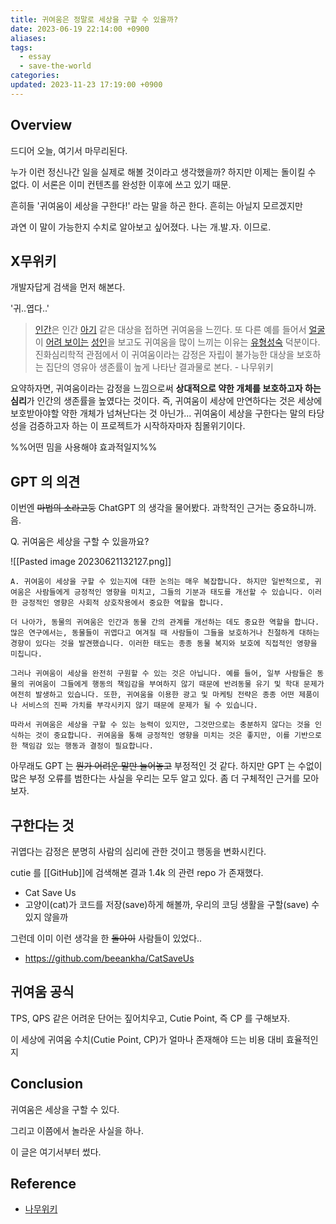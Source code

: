 ```yaml
---
title: 귀여움은 정말로 세상을 구할 수 있을까?
date: 2023-06-19 22:14:00 +0900
aliases: 
tags:
  - essay
  - save-the-world
categories: 
updated: 2023-11-23 17:19:00 +0900
---
```


## Overview

드디어 오늘, 여기서 마무리된다.

누가 이런 정신나간 일을 실제로 해볼 것이라고 생각했을까? 하지만 이제는 돌이킬 수 없다. 이 서론은 이미 컨텐츠를 완성한 이후에 쓰고 있기 때문.

흔히들 '귀여움이 세상을 구한다!' 라는 말을 하곤 한다. 흔히는 아닐지 모르겠지만

과연 이 말이 가능한지 수치로 알아보고 싶어졌다. 나는 개.발.자. 이므로.

## X무위키

개발자답게 검색을 먼저 해본다.

'귀..엽다..'

> [인간](https://namu.wiki/w/%EC%9D%B8%EA%B0%84 "인간")은 인간 [아기](https://namu.wiki/w/%EC%95%84%EA%B8%B0 "아기") 같은 대상을 접하면 귀여움을 느낀다. 또 다른 예를 들어서 [얼굴](https://namu.wiki/w/%EC%96%BC%EA%B5%B4 "얼굴")이 [어려 보이는](https://namu.wiki/w/%EB%8F%99%EC%95%88 "동안") [성인](https://namu.wiki/w/%EC%84%B1%EC%9D%B8 "성인")을 보고도 귀여움을 많이 느끼는 이유는 [유형성숙](https://namu.wiki/w/%EC%9C%A0%ED%98%95%EC%84%B1%EC%88%99 "유형성숙") 덕분이다. 진화심리학적 관점에서 이 귀여움이라는 감정은 자립이 불가능한 대상을 보호하는 집단의 영유아 생존률이 높게 나타난 결과물로 본다. - 나무위키

요약하자면, 귀여움이라는 감정을 느낌으로써 **상대적으로 약한 개체를 보호하고자 하는 심리**가 인간의 생존률을 높였다는 것이다. 즉, 귀여움이 세상에 만연하다는 것은 세상에 보호받아야할 약한 개체가 넘쳐난다는 것 아닌가... 귀여움이 세상을 구한다는 말의 타당성을 검증하고자 하는 이 프로젝트가 시작하자마자 침몰위기이다.

%%어떤 밈을 사용해야 효과적일지%%

## GPT 의 의견

이번엔 ~~마법의 소라고둥~~ ChatGPT 의 생각을 물어봤다. 과학적인 근거는 중요하니까. 음.

Q. 귀여움은 세상을 구할 수 있을까요?

![[Pasted image 20230621132127.png]]

```
A. 귀여움이 세상을 구할 수 있는지에 대한 논의는 매우 복잡합니다. 하지만 일반적으로, 귀여움은 사람들에게 긍정적인 영향을 미치고, 그들의 기분과 태도를 개선할 수 있습니다. 이러한 긍정적인 영향은 사회적 상호작용에서 중요한 역할을 합니다.

더 나아가, 동물의 귀여움은 인간과 동물 간의 관계를 개선하는 데도 중요한 역할을 합니다. 많은 연구에서는, 동물들이 귀엽다고 여겨질 때 사람들이 그들을 보호하거나 친절하게 대하는 경향이 있다는 것을 발견했습니다. 이러한 태도는 종종 동물 복지와 보호에 직접적인 영향을 미칩니다.

그러나 귀여움이 세상을 완전히 구원할 수 있는 것은 아닙니다. 예를 들어, 일부 사람들은 동물의 귀여움이 그들에게 행동의 책임감을 부여하지 않기 때문에 반려동물 유기 및 학대 문제가 여전히 발생하고 있습니다. 또한, 귀여움을 이용한 광고 및 마케팅 전략은 종종 어떤 제품이나 서비스의 진짜 가치를 부각시키지 않기 때문에 문제가 될 수 있습니다.

따라서 귀여움은 세상을 구할 수 있는 능력이 있지만, 그것만으로는 충분하지 않다는 것을 인식하는 것이 중요합니다. 귀여움을 통해 긍정적인 영향을 미치는 것은 좋지만, 이를 기반으로 한 책임감 있는 행동과 결정이 필요합니다.
```

아무래도 GPT 는 ~~뭔가 어려운 말만 늘어놓고~~ 부정적인 것 같다. 하지만 GPT 는 수없이 많은 부정 오류를 범한다는 사실을 우리는 모두 알고 있다. 좀 더 구체적인 근거를 모아보자.

## 구한다는 것

귀엽다는 감정은 분명히 사람의 심리에 관한 것이고 행동을 변화시킨다.

cutie 를 [[GitHub]]에 검색해본 결과 1.4k 의 관련 repo 가 존재했다.

- Cat Save Us
- 고양이(cat)가 코드를 저장(save)하게 해볼까, 우리의 코딩 생활을 구할(save) 수 있지 않을까

그런데 이미 이런 생각을 한 ~~돌아이~~ 사람들이 있었다..

- https://github.com/beeankha/CatSaveUs

## 귀여움 공식

TPS, QPS 같은 어려운 단어는 짚어치우고, Cutie Point, 즉 CP 를 구해보자.

이 세상에 귀여움 수치(Cutie Point, CP)가 얼마나 존재해야 드는 비용 대비 효율적인지

## Conclusion

귀여움은 세상을 구할 수 있다.

그리고 이쯤에서 놀라운 사실을 하나.

이 글은 여기서부터 썼다.

## Reference

- [나무위키](https://namu.wiki/w/%EA%B7%80%EC%97%BD%EB%8B%A4)
